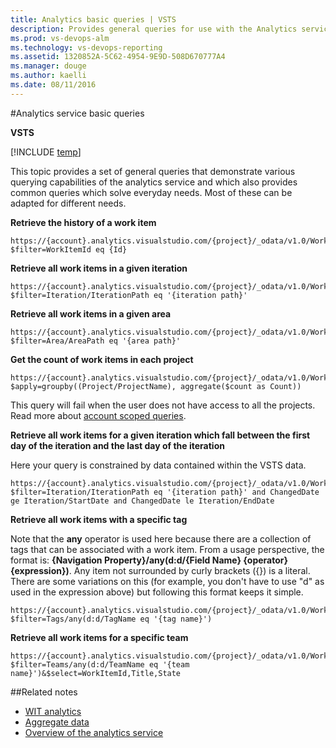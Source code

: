 ```yaml
---
title: Analytics basic queries | VSTS  
description: Provides general queries for use with the Analytics service for VSTS (SEO; work item history, work items in a given iteration, work item in a given area, work items per project, work items per iteration, work items per tag, work items per team, cumulative flow diagram)
ms.prod: vs-devops-alm
ms.technology: vs-devops-reporting
ms.assetid: 1320852A-5C62-4954-9E9D-508D670777A4
ms.manager: douge
ms.author: kaelli
ms.date: 08/11/2016
---
```


#Analytics service basic queries  

**VSTS**  

[!INCLUDE [temp](../_shared/analytics-preview.md)]

This topic provides a set of general queries that demonstrate various querying capabilities of the
analytics service and which also provides common queries which solve everyday needs. Most of these can be 
adapted for different needs. 

**Retrieve the history of a work item**

```
https://{account}.analytics.visualstudio.com/{project}/_odata/v1.0/WorkItemRevisions?$filter=WorkItemId eq {Id}
```

**Retrieve all work items in a given iteration**

```
https://{account}.analytics.visualstudio.com/{project}/_odata/v1.0/WorkItems?$filter=Iteration/IterationPath eq '{iteration path}'
```

**Retrieve all work items in a given area**

```
https://{account}.analytics.visualstudio.com/{project}/_odata/v1.0/WorkItems?$filter=Area/AreaPath eq '{area path}'
```

**Get the count of work items in each project**
```
https://{account}.analytics.visualstudio.com/{project}/_odata/v1.0/WorkItems?$apply=groupby((Project/ProjectName), aggregate($count as Count))
```

This query will fail when the user does not have access to all the projects. Read more about [account scoped queries](Account-scoped-queries.md).

**Retrieve all work items for a given iteration which fall between the first day of the iteration and the last day of the iteration**

Here your query is constrained by data 
contained within the VSTS data. 

```
https://{account}.analytics.visualstudio.com/{project}/_odata/v1.0/WorkItems?$filter=Iteration/IterationPath eq '{iteration path}' and ChangedDate ge Iteration/StartDate and ChangedDate le Iteration/EndDate
```

**Retrieve all work items with a specific tag**

Note that the **any** operator is used here because there are a collection of tags that can be associated with a work item.
From a usage perspective, the format is: **{Navigation Property}/any(d:d/{Field Name} {operator} {expression})**. Any item not surrounded by curly brackets ({}) is a literal. There are some variations on this (for example, you don't have to use "d" as used in the expression above)
but following this format keeps it simple.

```
https://{account}.analytics.visualstudio.com/{project}/_odata/v1.0/WorkItems?$filter=Tags/any(d:d/TagName eq '{tag name}')
```

**Retrieve all work items for a specific team**

```
https://{account}.analytics.visualstudio.com/{project}/_odata/v1.0/WorkItems?$filter=Teams/any(d:d/TeamName eq '{team name}')&$select=WorkItemId,Title,State
```
##Related notes 

- [WIT analytics](wit-analytics.md)  
- [Aggregate data](aggregated-data-analytics.md)
- [Overview of the analytics service](overview-analytics-service.md)
